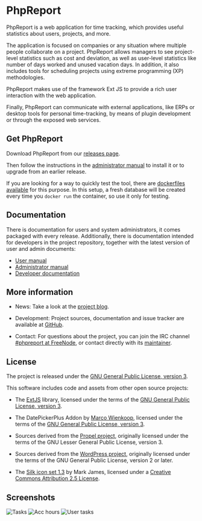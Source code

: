 # PhpReport

PhpReport is a web application for time tracking, which provides useful
statistics about users, projects, and more.

The application is focused on companies or any situation where multiple people
collaborate on a project. PhpReport allows managers to see project-level
statistics such as cost and deviation, as well as user-level statistics like
number of days worked and unused vacation days. In addition, it also includes
tools for scheduling projects using extreme programming (XP) methodologies.

PhpReport makes use of the framework Ext JS to provide a rich user interaction
with the web application.

Finally, PhpReport can communicate with external applications, like ERPs or
desktop tools for personal time-tracking, by means of plugin development or
through the exposed web services.

## Get PhpReport

Download PhpReport from our
[releases page](https://github.com/Igalia/phpreport/releases).

Then follow the instructions in the [administrator manual](docs/admin/index.rst)
to install it or to upgrade from an earlier release.

If you are looking for a way to quickly test the tool, there are [dockerfiles
available](https://github.com/jasuarez/dockerfiles/tree/master/phpreport)
for this purpose. In this setup, a fresh database will be created every time you 
`docker run` the container, so use it only for testing.

## Documentation

There is documentation for users and system administrators, it comes packaged
with every release. Additionally, there is documentation intended for developers
in the project repository, together with the latest version of user and admin
documents:

* [User manual](docs/user/index.rst)
* [Administrator manual](docs/admin/index.rst)
* [Developer documentation](docs/developer/index.rst)

## More information 

* News: Take a look at the
[project blog](http://blogs.igalia.com/jaragunde/category/web/phpreport/).

* Development: Project sources, documentation and issue tracker are
available at [GitHub](https://github.com/Igalia/phpreport).

* Contact: For questions about the project, you can join the IRC channel
[#phpreport at FreeNode](http://webchat.freenode.net/?channels=#phpreport), or
contact directly with its [maintainer](https://github.com/jaragunde).

## License

The project is released under the
[GNU General Public License, version 3](COPYING).

This software includes code and assets from other open source projects:

* The [ExtJS](https://sencha.com/products/extjs/) library,
  licensed under the terms of the
  [GNU General Public License, version 3](web/ext/gpl-3.0.txt).

* The DatePickerPlus Addon by [Marco Wienkoop](http://www.lubber.de/),
  licensed under the terms of the
  [GNU General Public License, version 3](web/include/ext.ux.datepickerplus/license.txt).

* Sources derived from the [Propel project](http://propelorm.org/),
  originally licensed under the terms of the GNU Lesser General Public License,
  version 3.

* Sources derived from the [WordPress project](http://www.wordpress.org),
  originally licensed under the terms of the GNU General Public License,
  version 2 or later.

* The [Silk icon set 1.3](http://www.famfamfam.com/lab/icons/silk/)
  by Mark James, licensed under a
  [Creative Commons Attribution 2.5 License](http://creativecommons.org/licenses/by/2.5/).

## Screenshots

![Tasks](docs/user/i/tasks-screen.png)
![Acc hours](docs/user/i/acc-hours-screen.png)
![User tasks](docs/user/i/user-tasks-screen.png)

